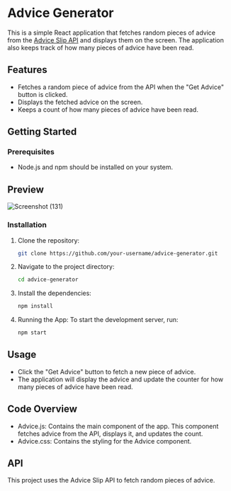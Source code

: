 # Advice Generator

This is a simple React application that fetches random pieces of advice from the [Advice Slip API](https://api.adviceslip.com/) and displays them on the screen. The application also keeps track of how many pieces of advice have been read.

## Features

- Fetches a random piece of advice from the API when the "Get Advice" button is clicked.
- Displays the fetched advice on the screen.
- Keeps a count of how many pieces of advice have been read.

## Getting Started

### Prerequisites

- Node.js and npm should be installed on your system.

## Preview

![Screenshot (131)](https://github.com/user-attachments/assets/1902f955-c96a-495a-b26e-2813500cc9a7)

### Installation

1. Clone the repository:
   ```bash
   git clone https://github.com/your-username/advice-generator.git
   
2. Navigate to the project directory:
   ```bash
   cd advice-generator
   
3. Install the dependencies:
   ```bash
   npm install

4. Running the App:
   To start the development server, run:
   ```bash
   npm start

## Usage
- Click the "Get Advice" button to fetch a new piece of advice.
- The application will display the advice and update the counter for how many pieces of advice have been read.

## Code Overview
- Advice.js: Contains the main component of the app. This component fetches advice from the API, displays it, and updates the count.
- Advice.css: Contains the styling for the Advice component.

## API
This project uses the Advice Slip API to fetch random pieces of advice.
   
